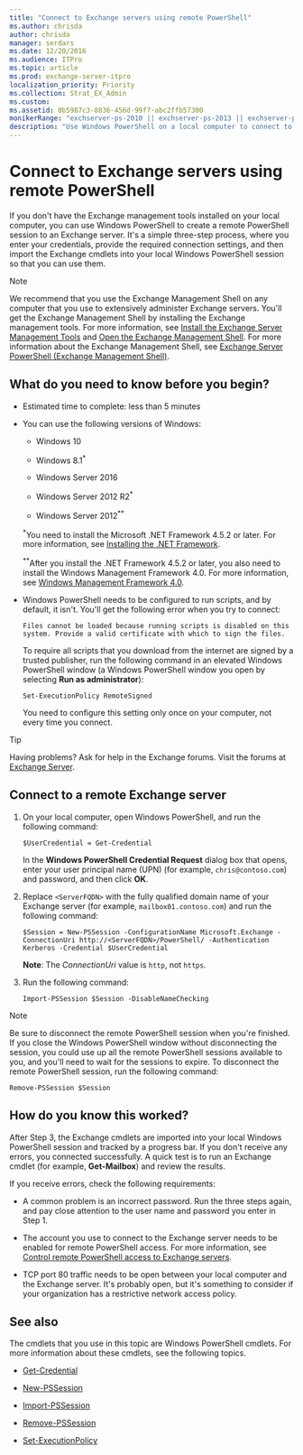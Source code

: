```yaml
---
title: "Connect to Exchange servers using remote PowerShell"
ms.author: chrisda
author: chrisda
manager: serdars
ms.date: 12/20/2016
ms.audience: ITPro
ms.topic: article
ms.prod: exchange-server-itpro
localization_priority: Priority
ms.collection: Strat_EX_Admin
ms.custom: 
ms.assetid: 0b5987c3-8836-456d-99f7-abc2ffb57300
monikerRange: "exchserver-ps-2010 || exchserver-ps-2013 || exchserver-ps-2016 || exchserver-ps-2019"
description: "Use Windows PowerShell on a local computer to connect to an Exchange Server."
---
```


# Connect to Exchange servers using remote PowerShell

If you don't have the Exchange management tools installed on your local computer, you can use Windows PowerShell to create a remote PowerShell session to an Exchange server. It's a simple three-step process, where you enter your credentials, provide the required connection settings, and then import the Exchange cmdlets into your local Windows PowerShell session so that you can use them.

> [!NOTE]
> We recommend that you use the Exchange Management Shell on any computer that you use to extensively administer Exchange servers. You'll get the Exchange Management Shell by installing the Exchange management tools. For more information, see [Install the Exchange Server Management Tools](https://technet.microsoft.com/library/71fcbe4c-783b-4f77-aabb-a21aa7a4ef23.aspx) and [Open the Exchange Management Shell](open-the-exchange-management-shell.md). For more information about the Exchange Management Shell, see [Exchange Server PowerShell (Exchange Management Shell)](exchange-management-shell.md).

## What do you need to know before you begin?

- Estimated time to complete: less than 5 minutes

- You can use the following versions of Windows:

  - Windows 10

  - Windows 8.1<sup>\*</sup>

  - Windows Server 2016

  - Windows Server 2012 R2<sup>\*</sup>

  - Windows Server 2012<sup>\*\*</sup>

  <sup>\*</sup>You need to install the Microsoft .NET Framework 4.5.2 or later. For more information, see [Installing the .NET Framework](https://go.microsoft.com/fwlink/p/?LinkId=257868).

  <sup>\*\*</sup>After you install the .NET Framework 4.5.2 or later, you also need to install the Windows Management Framework 4.0. For more information, see [Windows Management Framework 4.0](https://go.microsoft.com/fwlink/p/?LinkId=391344).

- Windows PowerShell needs to be configured to run scripts, and by default, it isn't. You'll get the following error when you try to connect:

  `Files cannot be loaded because running scripts is disabled on this system. Provide a valid certificate with which to sign the files.`

  To require all scripts that you download from the internet are signed by a trusted publisher, run the following command in an elevated Windows PowerShell window (a Windows PowerShell window you open by selecting **Run as administrator**):

  ```
  Set-ExecutionPolicy RemoteSigned
  ```

  You need to configure this setting only once on your computer, not every time you connect.

> [!TIP]
> Having problems? Ask for help in the Exchange forums. Visit the forums at [Exchange Server](https://go.microsoft.com/fwlink/p/?linkId=60612). 
  
## Connect to a remote Exchange server

1. On your local computer, open Windows PowerShell, and run the following command:

   ```
   $UserCredential = Get-Credential
   ```

   In the **Windows PowerShell Credential Request** dialog box that opens, enter your user principal name (UPN) (for example, `chris@contoso.com`) and password, and then click **OK**.

2. Replace `<ServerFQDN>` with the fully qualified domain name of your Exchange server (for example, `mailbox01.contoso.com`) and run the following command:

   ```
   $Session = New-PSSession -ConfigurationName Microsoft.Exchange -ConnectionUri http://<ServerFQDN>/PowerShell/ -Authentication Kerberos -Credential $UserCredential
   ```

   **Note**: The _ConnectionUri_ value is `http`, not `https`.

3. Run the following command:

   ```
   Import-PSSession $Session -DisableNameChecking
   ```

> [!NOTE]
> Be sure to disconnect the remote PowerShell session when you're finished. If you close the Windows PowerShell window without disconnecting the session, you could use up all the remote PowerShell sessions available to you, and you'll need to wait for the sessions to expire. To disconnect the remote PowerShell session, run the following command:

   ```
   Remove-PSSession $Session
   ```

## How do you know this worked?

After Step 3, the Exchange cmdlets are imported into your local Windows PowerShell session and tracked by a progress bar. If you don't receive any errors, you connected successfully. A quick test is to run an Exchange cmdlet (for example, **Get-Mailbox**) and review the results.

If you receive errors, check the following requirements:

- A common problem is an incorrect password. Run the three steps again, and pay close attention to the user name and password you enter in Step 1.

- The account you use to connect to the Exchange server needs to be enabled for remote PowerShell access. For more information, see [Control remote PowerShell access to Exchange servers](control-remote-powershell-access-to-exchange-servers.md).

- TCP port 80 traffic needs to be open between your local computer and the Exchange server. It's probably open, but it's something to consider if your organization has a restrictive network access policy.

## See also

The cmdlets that you use in this topic are Windows PowerShell cmdlets. For more information about these cmdlets, see the following topics.

- [Get-Credential](https://go.microsoft.com/fwlink/p/?LinkId=389618)

- [New-PSSession](https://go.microsoft.com/fwlink/p/?LinkId=389621)

- [Import-PSSession](https://go.microsoft.com/fwlink/p/?LinkId=389619)

- [Remove-PSSession](https://go.microsoft.com/fwlink/p/?LinkId=389620)

- [Set-ExecutionPolicy](https://go.microsoft.com/fwlink/p/?LinkId=389623)
